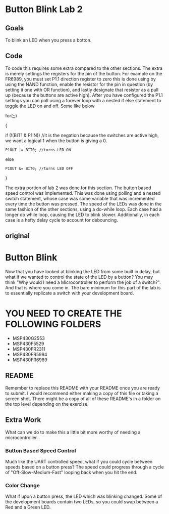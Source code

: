 # Button Blink Lab 2
## Goals
To blink an LED when you press a botton.
## Code
To code this requires some extra compared to the other sections. The extra is merely settings the registers for the pin of the button. For example on the FR6989, you must set P1.1 direction register to zero this is done using by using the NAND function, enable the resistor for the pin in question (by setting it one with OR function), and lastly designate that resistor as a pull up (because the buttons are active high). After you have configured the P1.1 settings you can poll using a forever loop with a nested if else statement to toggle the LED on and off. Some like below

for(;;)

{

  if (!(BIT1 & P1IN)) //it is the negation because the switches are active high, we want a logical 1 when the button is giving a 0. 
  
    P1OUT |= BIT0; //turns LED ON
    
  else
  
    P1OUT &= BIT0; //turns LED OFF
    
}

The extra portion of lab 2 was done for this section. The button based speed control was implemented. This was done using polling and a nested switch statement, whose case was some variable that was incremented every time the button was pressed. The speed of the LEDs was done in the same fashion of the other sections, using a do-while loop. Each case had a longer do while loop, causing the LED to blink slower. Additionally, in each case is a hefty delay cycle to account for debouncing. 

## original
# Button Blink
Now that you have looked at blinking the LED from some built in delay, but what if we wanted to control the state of the LED by a button? You may think "Why would I need a Microcontroller to perform the job of a switch?". And that is where you come in. The bare minimum for this part of the lab is to essentially replicate a switch with your development board.

# YOU NEED TO CREATE THE FOLLOWING FOLDERS
* MSP430G2553
* MSP430F5529
* MSP430FR2311
* MSP430FR5994
* MSP430FR6989

## README
Remember to replace this README with your README once you are ready to submit. I would recommend either making a copy of this file or taking a screen shot. There might be a copy of all of these README's in a folder on the top level depending on the exercise.

## Extra Work
What can we do to make this a little bit more worthy of needing a microcontroller.

### Button Based Speed Control
Much like the UART controlled speed, what if you could cycle between speeds based on a button press? The speed could progress through a cycle of "Off-Slow-Medium-Fast" looping back when you hit the end.

### Color Change
What if upon a button press, the LED which was blinking changed. Some of the development boards contain two LEDs, so you could swap between a Red and a Green LED.
